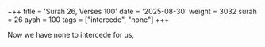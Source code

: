 +++
title = 'Surah 26, Verses 100'
date = '2025-08-30'
weight = 3032
surah = 26
ayah = 100
tags = ["intercede", "none"]
+++

Now we have none to intercede for us,